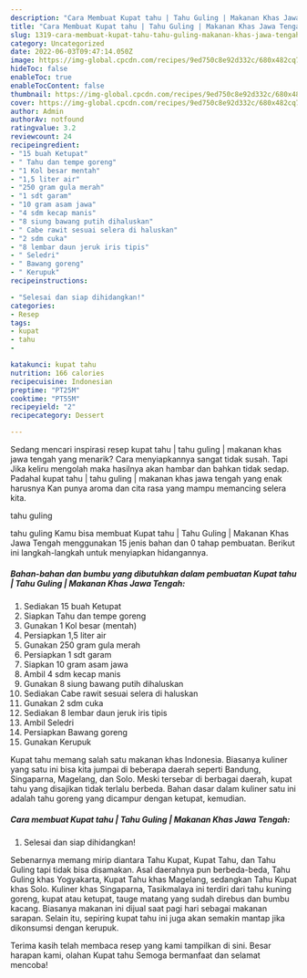 ```yaml
---
description: "Cara Membuat Kupat tahu | Tahu Guling | Makanan Khas Jawa Tengah yang Enak "
title: "Cara Membuat Kupat tahu | Tahu Guling | Makanan Khas Jawa Tengah yang Enak "
slug: 1319-cara-membuat-kupat-tahu-tahu-guling-makanan-khas-jawa-tengah-yang-enak
category: Uncategorized
date: 2022-06-03T09:47:14.050Z
image: https://img-global.cpcdn.com/recipes/9ed750c8e92d332c/680x482cq70/kupat-tahu-tahu-guling-makanan-khas-jawa-tengah-foto-resep-utama.jpg
hideToc: false
enableToc: true
enableTocContent: false
thumbnail: https://img-global.cpcdn.com/recipes/9ed750c8e92d332c/680x482cq70/kupat-tahu-tahu-guling-makanan-khas-jawa-tengah-foto-resep-utama.jpg
cover: https://img-global.cpcdn.com/recipes/9ed750c8e92d332c/680x482cq70/kupat-tahu-tahu-guling-makanan-khas-jawa-tengah-foto-resep-utama.jpg
author: Admin
authorAv: notfound
ratingvalue: 3.2
reviewcount: 24
recipeingredient:
- "15 buah Ketupat"
- " Tahu dan tempe goreng"
- "1 Kol besar mentah"
- "1,5 liter air"
- "250 gram gula merah"
- "1 sdt garam"
- "10 gram asam jawa"
- "4 sdm kecap manis"
- "8 siung bawang putih dihaluskan"
- " Cabe rawit sesuai selera di haluskan"
- "2 sdm cuka"
- "8 lembar daun jeruk iris tipis"
- " Seledri"
- " Bawang goreng"
- " Kerupuk"
recipeinstructions:

- "Selesai dan siap dihidangkan!"
categories:
- Resep
tags:
- kupat
- tahu
- 

katakunci: kupat tahu  
nutrition: 166 calories
recipecuisine: Indonesian
preptime: "PT25M"
cooktime: "PT55M"
recipeyield: "2"
recipecategory: Dessert

---
```



Sedang mencari inspirasi resep kupat tahu | tahu guling | makanan khas jawa tengah yang menarik? Cara menyiapkannya sangat tidak susah. Tapi Jika keliru mengolah maka hasilnya akan hambar dan bahkan tidak sedap. Padahal kupat tahu | tahu guling | makanan khas jawa tengah yang enak harusnya Kan punya aroma dan cita rasa yang mampu memancing selera kita.

 tahu guling 

 tahu guling  Kamu bisa membuat Kupat tahu | Tahu Guling | Makanan Khas Jawa Tengah menggunakan 15 jenis bahan dan 0 tahap pembuatan. Berikut ini langkah-langkah untuk menyiapkan hidangannya.

<!--inarticleads1-->

##### Bahan-bahan dan bumbu yang dibutuhkan dalam pembuatan Kupat tahu | Tahu Guling | Makanan Khas Jawa Tengah:

1. Sediakan 15 buah Ketupat
1. Siapkan  Tahu dan tempe goreng
1. Gunakan 1 Kol besar (mentah)
1. Persiapkan 1,5 liter air
1. Gunakan 250 gram gula merah
1. Persiapkan 1 sdt garam
1. Siapkan 10 gram asam jawa
1. Ambil 4 sdm kecap manis
1. Gunakan 8 siung bawang putih dihaluskan
1. Sediakan  Cabe rawit sesuai selera di haluskan
1. Gunakan 2 sdm cuka
1. Sediakan 8 lembar daun jeruk iris tipis
1. Ambil  Seledri
1. Persiapkan  Bawang goreng
1. Gunakan  Kerupuk


Kupat tahu memang salah satu makanan khas Indonesia. Biasanya kuliner yang satu ini bisa kita jumpai di beberapa daerah seperti Bandung, Singaparna, Magelang, dan Solo. Meski tersebar di berbagai daerah, kupat tahu yang disajikan tidak terlalu berbeda. Bahan dasar dalam kuliner satu ini adalah tahu goreng yang dicampur dengan ketupat, kemudian. 

<!--inarticleads2-->

##### Cara membuat Kupat tahu | Tahu Guling | Makanan Khas Jawa Tengah:


1. Selesai dan siap dihidangkan!

Sebenarnya memang mirip diantara Tahu Kupat, Kupat Tahu, dan Tahu Guling tapi tidak bisa disamakan. Asal daerahnya pun berbeda-beda, Tahu Guling khas Yogyakarta, Kupat Tahu khas Magelang, sedangkan Tahu Kupat khas Solo. Kuliner khas Singaparna, Tasikmalaya ini terdiri dari tahu kuning goreng, kupat atau ketupat, tauge matang yang sudah direbus dan bumbu kacang. Biasanya makanan ini dijual saat pagi hari sebagai makanan sarapan. Selain itu, sepiring kupat tahu ini juga akan semakin mantap jika dikonsumsi dengan kerupuk. 

Terima kasih telah membaca resep yang kami tampilkan di sini. Besar harapan kami, olahan Kupat tahu  Semoga bermanfaat dan selamat mencoba!
